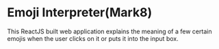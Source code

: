# Emoji Interpreter(Mark8)
This ReactJS built web application explains the meaning of a few certain emojis when the user clicks on it or puts it into the input box.
